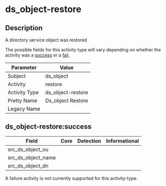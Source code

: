 ds_object-restore
=================

Description
-----------
A directory service object was restored

The possible fields for this activity type will vary depending on whether the activity was a [success](#ds_object-restoresuccess) or a [fail](#ds_object-restorefail).

| Parameter     | Value             |
| ------------- | ----------------- |
| Subject       | ds_object         |
| Activity      | restore           |
| Activity Type | ds_object-restore |
| Pretty Name   | Ds_object Restore |
| Legacy Name   |                   |

ds_object-restore:success
-------------------------

| Field              | Core | Detection | Informational |
| ------------------ | ---- | --------- | ------------- |
| src_ds_object_ou   |      |           |               |
| src_ds_object_name |      |           |               |
| src_ds_object_dn   |      |           |               |

A failure activity is not currently supported for this activity-type.